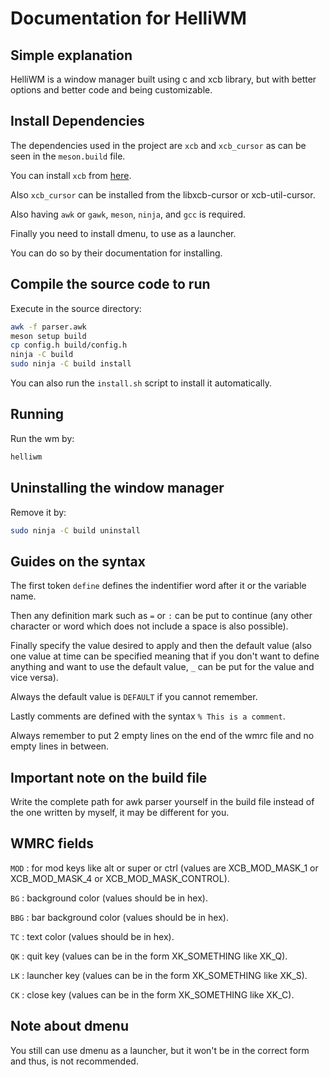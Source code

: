 # Documentation for HelliWM

## Simple explanation
HelliWM is a window manager built using c and xcb library, but with better options and better code and being customizable.

## Install Dependencies
The dependencies used in the project are `xcb` and `xcb_cursor` as can be seen in the `meson.build` file.

You can install `xcb` from [here](https://xcb.freedesktop.org/dist/).

Also `xcb_cursor` can be installed from the libxcb-cursor or xcb-util-cursor.

Also having `awk` or `gawk`, `meson`, `ninja`, and `gcc` is required.

Finally you need to install dmenu, to use as a launcher. 

You can do so by their documentation for installing.

## Compile the source code to run
Execute in the source directory:
```bash
awk -f parser.awk
meson setup build
cp config.h build/config.h
ninja -C build
sudo ninja -C build install
```
You can also run the `install.sh` script to install it automatically.

## Running
Run the wm by:
```sh
helliwm
```
## Uninstalling the window manager
Remove it by:
```sh
sudo ninja -C build uninstall
```

## Guides on the syntax
The first token `define` defines the indentifier word after it or the variable name.

Then any definition mark such as `=` or `:` can be put to continue (any other character or word which does not include a space is also possible).

Finally specify the value desired to apply and then the default value (also one value at time can be specified meaning that if you don't want to define anything and want to use the default value, `_` can be put for the value and vice versa).

Always the default value is `DEFAULT` if you cannot remember.

Lastly comments are defined with the syntax `% This is a comment`.

Always remember to put 2 empty lines on the end of the wmrc file and no empty lines in between.

## Important note on the build file
Write the complete path for awk parser yourself in the build file instead of the one written by myself, it may be different for you.

## WMRC fields
`MOD` : for mod keys like alt or super or ctrl (values are XCB_MOD_MASK_1 or XCB_MOD_MASK_4 or XCB_MOD_MASK_CONTROL).

`BG` : background color (values should be in hex).

`BBG` : bar background color (values should be in hex).

`TC` : text color (values should be in hex).

`QK` : quit key (values can be in the form XK_SOMETHING like XK_Q).

`LK` : launcher key (values can be in the form XK_SOMETHING like XK_S).

`CK` : close key (values can be in the form XK_SOMETHING like XK_C).

## Note about dmenu
You still can use dmenu as a launcher, but it won't be in the correct form and thus, is not recommended.